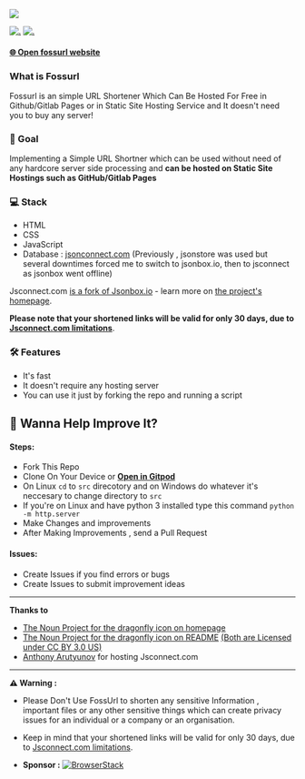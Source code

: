 ![](./static/banner_2.png)

[![.](https://img.shields.io/badge/PRs-welcome-brightgreen.svg?style=flat-square)](http://makeapullrequest.com)
[![.](https://img.shields.io/badge/first--timers--only-friendly-blue.svg?style=flat-square)](https://www.firsttimersonly.com/)

#### [🌐 Open fossurl website](https://palashbauri.in/fossurl)


### What is Fossurl

Fossurl is an simple URL Shortener Which Can Be Hosted For Free in Github/Gitlab Pages or in Static Site Hosting Service and It doesn't need you to buy any server!


### 🎯 Goal
Implementing a Simple URL Shortner which can be used without need of any hardcore server side processing and **can be hosted on Static Site Hostings such as GitHub/Gitlab Pages**

### 💻 Stack
* HTML
* CSS
* JavaScript
* Database : [jsonconnect.com](https://jsonconnect.com/)
(Previously , jsonstore was used but several downtimes forced me to switch to jsonbox.io, then to jsconnect as jsonbox went offline)

Jsconnect.com [is a fork of Jsonbox.io](https://github.com/bauripalash/fossurl/issues/29) - learn more on [the project's homepage](https://github.com/jsonconnect/jsonconnect).

**Please note that your shortened links will be valid for only 30 days, due to [Jsconnect.com limitations](https://jsonconnect.com/)**.

### 🛠️ Features
* It's fast
* It doesn't require any hosting server
* You can use it just by forking the repo and running a script


## 👻 Wanna Help Improve It?
#### Steps:
* Fork This Repo
* Clone On Your Device or [**Open in Gitpod**](https://gitpod.io/#https://github.com/bauripalash/fossurl)
* On Linux `cd` to `src` direcotory and on Windows do whatever it's neccesary to change directory to `src`
* If you're on Linux and have python 3 installed type this command `python -m http.server`
* Make Changes and improvements
* After Making Improvements , send a Pull Request
#### Issues:
* Create Issues if you find errors or bugs
* Create Issues to submit improvement ideas

---
**Thanks to**

* [The Noun Project for the dragonfly icon on homepage](https://thenounproject.com/search/?q=dragonfly&i=2415046)
* [The Noun Project for the dragonfly icon on README](https://thenounproject.com/search/?q=dragonfly&i=1451640) [(Both are Licensed under CC BY 3.0 US)](https://creativecommons.org/licenses/by/3.0/us/)
* [Anthony Arutyunov](https://github.com/AnthonyArutyunov) for hosting Jsconnect.com

---
**⚠ Warning :**

* Please Don't Use FossUrl to shorten any sensitive Information , important files or any other sensitive things which can create privacy issues for an individual or a company or an organisation.
* Keep in mind that your shortened links will be valid for only 30 days, due to [Jsconnect.com limitations](https://jsonconnect.com/).

* **Sponsor :** 
[![BrowserStack](./static/browserstack.svg)](https://browserstack.com)

